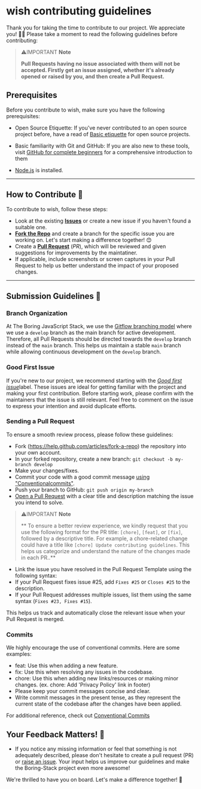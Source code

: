 # wish contributing guidelines

Thank you for taking the time to contribute to our project. We appreciate you! 🫶🏽 Please take a moment to read the following guidelines before contributing:

> ⚠️IMPORTANT **Note**
>
> **Pull Requests having no issue associated with them will not be accepted. Firstly get an issue assigned, whether it's already opened or raised by you, and then create a Pull Request.**

## Prerequisites

Before you contribute to wish, make sure you have the following prerequisites:

- Open Source Etiquette: If you've never contributed to an open source project before, have a read of [Basic etiquette](https://developer.mozilla.org/en-US/docs/MDN/Community/Open_source_etiquette) for open source projects.

- Basic familiarity with Git and GitHub: If you are also new to these tools, visit [GitHub for complete beginners](https://developer.mozilla.org/en-US/docs/MDN/Contribute/GitHub_beginners) for a comprehensive introduction to them

- [Node.js](https://nodejs.org/) is installed.

---

## How to Contribute 🤔

To contribute to wish, follow these steps:

- Look at the existing [**Issues**](https://github.com/sailscastshq/boring-stack/issues) or create a new issue if you haven't found a suitable one.
- [**Fork the Repo**](https://github.com/sailscastshq/boring-stack/issues) and create a branch for the specific issue you are working on. Let's start making a difference together! 😊
- Create a **[Pull Request](https://github.com/sailscastshq/boring-stack)** (_PR_), which will be reviewed and given suggestions for improvements by the maintatiner.
- If applicable, include screenshots or screen captures in your Pull Request to help us better understand the impact of your proposed changes.

---

## Submission Guidelines 📝

### Branch Organization

At The Boring JavaScript Stack, we use the [Gitflow branching model](https://www.atlassian.com/git/tutorials/comparing-workflows/gitflow-workflow) where we use a `develop` branch as the main branch for active development. Therefore, all Pull Requests should be directed towards the `develop` branch instead of the `main` branch. This helps us maintain a stable `main` branch while allowing continuous development on the `develop` branch.

### Good First Issue

If you're new to our project, we recommend starting with the [_Good first issue_](https://github.com/sailscastshq/sails-hook-wish/issues?q=is:open+is:issue+label:%22good+first+issue%22)label. These issues are ideal for getting familiar with the project and making your first contribution. Before starting work, please confirm with the maintainers that the issue is still relevant. Feel free to comment on the issue to express your intention and avoid duplicate efforts.

### Sending a Pull Request

To ensure a smooth review process, please follow these guidelines:

- Fork (https://help.github.com/articles/fork-a-repo) the repository into your own account.
- In your forked repository, create a new branch: `git checkout -b my-branch develop`
- Make your changes/fixes.
- Commit your code with a good commit message [using "Conventionalcommits"](https://www.conventionalcommits.org/en/v1.0.0/).
- Push your branch to GitHub: `git push origin my-branch`
- [Open a Pull Request](https://help.github.com/articles/using-pull-requests/) with a clear title and description matching the issue you intend to solve.

> ⚠️IMPORTANT **Note**
>
> ** To ensure a better review experience, we kindly request that you use the following format for the PR title: `[chore]`, `[feat]`, or `[fix]`, followed by a descriptive title. For example, a chore-related change could have a title like `[chore] Update contributing guidelines`. This helps us categorize and understand the nature of the changes made in each PR..**

- Link the issue you have resolved in the Pull Request Template using the following syntax:
- If your Pull Request fixes issue #25, add `Fixes #25` or `Closes #25` to the description.
- If your Pull Request addresses multiple issues, list them using the same syntax (`Fixes #23, Fixes #15`).

This helps us track and automatically close the relevant issue when your Pull Request is merged.

### Commits

We highly encourage the use of conventional commits. Here are some examples:

- feat: Use this when adding a new feature.
- fix: Use this when resolving any issues in the codebase.
- chore: Use this when adding new links/resources or making minor changes.
  (ex. chore: Add 'Privacy Policy' link in footer)
- Please keep your commit messages concise and clear.
- Write commit messages in the present tense, as they represent the current state of the codebase after the changes have been applied.

For additional reference, check out [Conventional Commits](https://www.conventionalcommits.org/en/v1.0.0/)

## Your Feedback Matters! 💬

- If you notice any missing information or feel that something is not adequately described, please don't hesitate to create a pull request (PR) or [raise an issue](https://github.com/sailscastshq/sails-hook-wish/issues). Your input helps us improve our guidelines and make the Boring-Stack project even more awesome!

We're thrilled to have you on board. Let's make a difference together! 🚀
